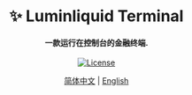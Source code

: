 <h1 align="center">
  ✨ Luminliquid Terminal
</h1>
<h4 align="center">
一款运行在控制台的金融终端.
</h4>
<p align="center">
  <a href="https://github.com/0xhappyboy/Luminliquid/LICENSE"><img src="https://img.shields.io/badge/License-GPL3.0-d1d1f6.svg?style=flat&labelColor=1C2C2E&color=BEC5C9&logo=googledocs&label=license&logoColor=BEC5C9" alt="License"></a>
</p>
<p align="center">
<a href="./README_zh-CN.md">简体中文</a> | <a href="./README.md">English</a>
</p>
